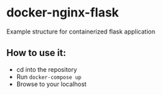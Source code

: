 # docker-nginx-flask
Example structure for containerized flask application

## How to use it:

* cd into the repository
* Run
```docker-compose up```
* Browse to your localhost
